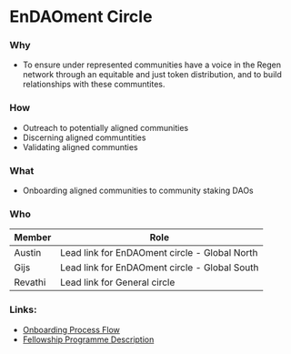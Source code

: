 # EnDAOment Circle

### Why
- To ensure under represented communities have a voice in the Regen network through an equitable and just token distribution, and to build relationships with these communtites. 

### How
- Outreach to potentially aligned communities
- Discerning aligned communtities
- Validating aligned communties

### What
- Onboarding aligned communities to community staking DAOs


### Who 
| Member | Role |
|---|---|
| Austin | Lead link for EnDAOment circle - Global North
| Gijs | Lead link for EnDAOment circle - Global South|
| Revathi | Lead link for General circle |

### Links:
- [Onboarding Process Flow](https://app.mural.co/t/regenfoundation4191/m/regenfoundation4191/1635221428124/5b089549aaeb38ea7377719e50b6632f90fbb1f4?sender=u70ef79b0a9c38c2d8ebd9946)
- [Fellowship Programme Description](https://docs.google.com/document/d/1nIVs5olwsBtX-geLpTTG0gxt_P1thhcDghi251BJWEU/edit)